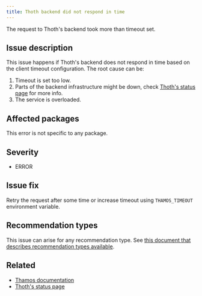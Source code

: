 ```yaml
---
title: Thoth backend did not respond in time
---
```


The request to Thoth's backend took more than timeout set.

## Issue description

This issue happens if Thoth's backend does not respond in time based on the
client timeout configuration. The root cause can be:

1. Timeout is set too low.
2. Parts of the backend infrastructure might be down, check [Thoth's status page][2] for more info.
3. The service is overloaded.

## Affected packages

This error is not specific to any package.

## Severity

 * ERROR

## Issue fix

Retry the request after some time or increase timeout using ``THAMOS_TIMEOUT``
environment variable.

## Recommendation types

This issue can arise for any recommendation type. See [this document that
describes recommendation types
available](http://thoth-station.ninja/recommendation-types).

## Related

 * [Thamos documentation][1]
 * [Thoth's status page][2]

[1]: https://github.com/thoth-station/thamos/
[2]: https://status.thoth-station.ninja/
